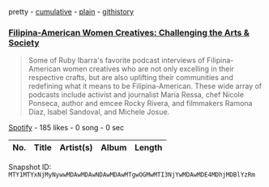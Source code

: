 pretty - [cumulative](/playlists/cumulative/37i9dQZF1DWXl7YskCND7g.md) - [plain](/playlists/plain/37i9dQZF1DWXl7YskCND7g) - [githistory](https://github.githistory.xyz/mackorone/spotify-playlist-archive/blob/main/playlists/plain/37i9dQZF1DWXl7YskCND7g)

### [Filipina\-American Women Creatives: Challenging the Arts & Society](https://open.spotify.com/playlist/37i9dQZF1DWXl7YskCND7g)

> Some of Ruby Ibarra's favorite podcast interviews of Filipina\-American women creatives who are not only excelling in their respective crafts, but are also uplifting their communities and redefining what it means to be Filipina\-American\. These wide array of podcasts include activist and journalist Maria Ressa, chef Nicole Ponseca, author and emcee Rocky Rivera, and filmmakers Ramona Diaz, Isabel Sandoval, and Michele Josue.

[Spotify](https://open.spotify.com/user/spotify) - 185 likes - 0 song - 0 sec

| No. | Title | Artist(s) | Album | Length |
|---|---|---|---|---|

Snapshot ID: `MTY1MTYxNjMyNywwMDAwMDAwNDAwMDAwMTgwOGMwMTI3NjYwMDAwMDE4MDhjMDBlYzRm`
